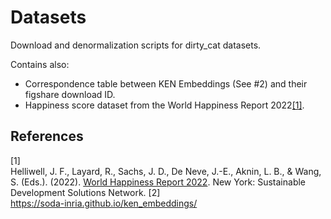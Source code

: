 # Datasets
Download and denormalization scripts for dirty_cat datasets.

Contains also:
- Correspondence table between KEN Embeddings (See #2) and their figshare download ID.
- Happiness score dataset from the World Happiness Report 2022[[1]](#1).

## References
<a id="1">[1]</a>  
Helliwell, J. F., Layard, R., Sachs, J. D., De Neve, J.-E., Aknin, L. B., & Wang, S. (Eds.). (2022). 
[World Happiness Report 2022](https://worldhappiness.report/ed/2022/). New York: Sustainable Development Solutions Network.
<a id="2">[2]</a>  
https://soda-inria.github.io/ken_embeddings/